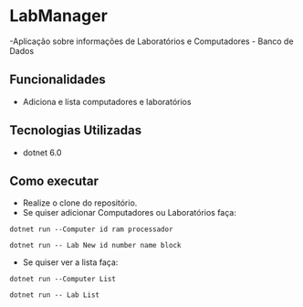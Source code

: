 # LabManager

-Aplicação sobre informações de Laboratórios e Computadores - Banco de Dados

## Funcionalidades

- Adiciona e lista computadores e laboratórios

## Tecnologias Utilizadas

- dotnet 6.0

## Como executar

- Realize o clone do repositório.
- Se quiser adicionar Computadores ou Laboratórios faça: 

```
dotnet run --Computer id ram processador
```

```
dotnet run -- Lab New id number name block
```

- Se quiser ver a lista faça:

```
dotnet run --Computer List
```

```
dotnet run -- Lab List
```